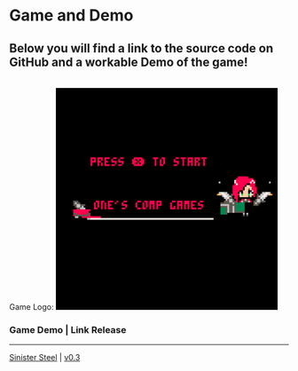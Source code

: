# Game and Demo

## Below you will find a link to the source code on GitHub and a workable Demo of the game!


<br>
Game Logo:

<img src="./images/realsteel1_1.gif" alt="Animated logo for Sinister Steel." width="400"/>

### Game Demo | Link Release
---
[Sinister Steel](/game/realsteel1.html) \| [v0.3](https://github.com/matrom01-v2/Pico-8Site/releases/tag/v0.3)